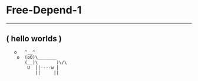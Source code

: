 # Free-Depend-1
 ______________
( hello worlds )
 --------------
       o   ^__^
        o  (oO)\_______
           (__)\       )\/\
            U  ||----w |
               ||     ||
